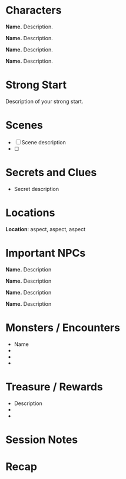 # Characters  
  
**Name.** Description.  
  
**Name.** Description.  
  
**Name.** Description.  
  
**Name.** Description.  
  
# Strong Start  
  
Description of your strong start.  
  
# Scenes  
  
- [ ] Scene description
- [ ] 
  
# Secrets and Clues  
  
* Secret description 
  
# Locations  
  
**Location**: aspect, aspect, aspect  
  
# Important NPCs  
  
**Name.** Description  
  
**Name.** Description  
  
**Name.** Description  
  
**Name.** Description  
  
# Monsters / Encounters  
  
* Name  
*  
*  
*  
# Treasure / Rewards  
  
* Description  
*  
*  

# Session Notes



# Recap

